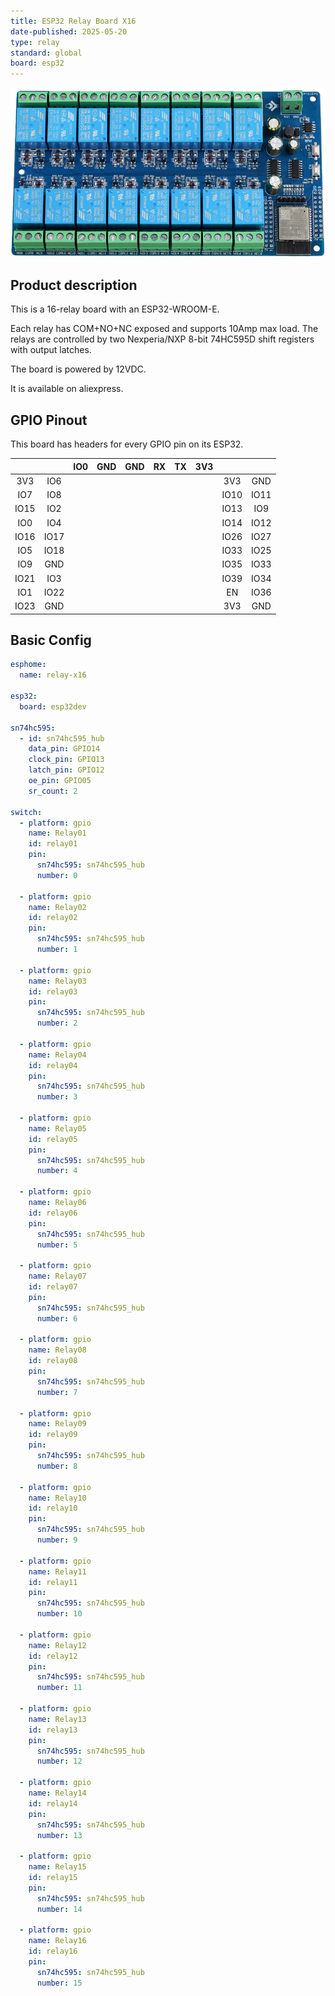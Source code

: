 ```yaml
---
title: ESP32 Relay Board X16
date-published: 2025-05-20
type: relay
standard: global
board: esp32
---
```


![Product](image.png "Product Image")

## Product description

This is a 16-relay board with an ESP32-WROOM-E.

Each relay has COM+NO+NC exposed and supports 10Amp max load. The relays are controlled by two Nexperia/NXP 8-bit
74HC595D shift registers with output latches.

The board is powered by 12VDC.

It is available on aliexpress.

## GPIO Pinout

This board has headers for every GPIO pin on its ESP32.

|      |      | IO0 | GND | GND | RX  | TX  | 3V3 |      |      |
| :--: | :--: | :-: | :-: | :-: | :-: | :-: | :-: | :--: | :--: |
| 3V3  | IO6  |     |     |     |     |     |     | 3V3  | GND  |
| IO7  | IO8  |     |     |     |     |     |     | IO10 | IO11 |
| IO15 | IO2  |     |     |     |     |     |     | IO13 | IO9  |
| IO0  | IO4  |     |     |     |     |     |     | IO14 | IO12 |
| IO16 | IO17 |     |     |     |     |     |     | IO26 | IO27 |
| IO5  | IO18 |     |     |     |     |     |     | IO33 | IO25 |
| IO9  | GND  |     |     |     |     |     |     | IO35 | IO33 |
| IO21 | IO3  |     |     |     |     |     |     | IO39 | IO34 |
| IO1  | IO22 |     |     |     |     |     |     | EN   | IO36 |
| IO23 | GND  |     |     |     |     |     |     | 3V3  | GND  |

## Basic Config

```yaml
esphome:
  name: relay-x16

esp32:
  board: esp32dev

sn74hc595:
  - id: sn74hc595_hub
    data_pin: GPIO14
    clock_pin: GPIO13
    latch_pin: GPIO12
    oe_pin: GPIO05
    sr_count: 2

switch:
  - platform: gpio
    name: Relay01
    id: relay01
    pin:
      sn74hc595: sn74hc595_hub
      number: 0

  - platform: gpio
    name: Relay02
    id: relay02
    pin:
      sn74hc595: sn74hc595_hub
      number: 1

  - platform: gpio
    name: Relay03
    id: relay03
    pin:
      sn74hc595: sn74hc595_hub
      number: 2

  - platform: gpio
    name: Relay04
    id: relay04
    pin:
      sn74hc595: sn74hc595_hub
      number: 3

  - platform: gpio
    name: Relay05
    id: relay05
    pin:
      sn74hc595: sn74hc595_hub
      number: 4

  - platform: gpio
    name: Relay06
    id: relay06
    pin:
      sn74hc595: sn74hc595_hub
      number: 5

  - platform: gpio
    name: Relay07
    id: relay07
    pin:
      sn74hc595: sn74hc595_hub
      number: 6

  - platform: gpio
    name: Relay08
    id: relay08
    pin:
      sn74hc595: sn74hc595_hub
      number: 7

  - platform: gpio
    name: Relay09
    id: relay09
    pin:
      sn74hc595: sn74hc595_hub
      number: 8

  - platform: gpio
    name: Relay10
    id: relay10
    pin:
      sn74hc595: sn74hc595_hub
      number: 9

  - platform: gpio
    name: Relay11
    id: relay11
    pin:
      sn74hc595: sn74hc595_hub
      number: 10

  - platform: gpio
    name: Relay12
    id: relay12
    pin:
      sn74hc595: sn74hc595_hub
      number: 11

  - platform: gpio
    name: Relay13
    id: relay13
    pin:
      sn74hc595: sn74hc595_hub
      number: 12

  - platform: gpio
    name: Relay14
    id: relay14
    pin:
      sn74hc595: sn74hc595_hub
      number: 13

  - platform: gpio
    name: Relay15
    id: relay15
    pin:
      sn74hc595: sn74hc595_hub
      number: 14

  - platform: gpio
    name: Relay16
    id: relay16
    pin:
      sn74hc595: sn74hc595_hub
      number: 15
```
